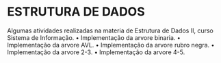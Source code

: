 # ESTRUTURA DE DADOS
Algumas atividades realizadas na materia de Estrutura de Dados II, curso Sistema de Informação.
•	Implementação da arvore binaria.
•	Implementação da arvore AVL.
•	Implementação da arvore rubro negra.
•	Implementação da arvore 2-3.
•	Implementação da arvore 4-5.

